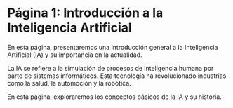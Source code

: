 # Página 1: Introducción a la Inteligencia Artificial

En esta página, presentaremos una introducción general a la Inteligencia Artificial (IA) y su importancia en la actualidad.

La IA se refiere a la simulación de procesos de inteligencia humana por parte de sistemas informáticos. Esta tecnología ha revolucionado industrias como la salud, la automoción y la robótica.

En esta página, exploraremos los conceptos básicos de la IA y su historia.
